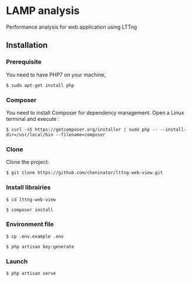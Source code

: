 # LAMP analysis

Performance analysis for web application using LTTng

## Installation

### Prerequisite
You need to have PHP7 on your machine,

`$ sudo apt-get install php`

### Composer
You need to install Composer for dependency management. Open a Linux terminal and execute :

`$ curl -sS https://getcomposer.org/installer | sudo php -- --install-dir=/usr/local/bin --filename=composer`

### Clone 
Clone the project:

`$ git clone https://github.com/cheninator/lttng-web-view.git`

### Install librairies

`$ cd lttng-web-view`

`$ composer install`

### Environment file
`$ cp .env.example .env`

`$ php artisan key:generate`

### Launch

`$ php artisan serve`
